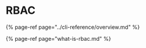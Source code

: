 # RBAC

{% page-ref page="../cli-reference/overview.md" %}

{% page-ref page="what-is-rbac.md" %}



